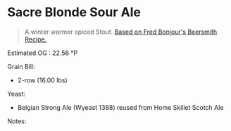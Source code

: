 Sacre Blonde Sour Ale
===

> A winter warmer spiced Stout. [Based on Fred Bonjour's Beersmith Recipe.](http://www.beersmith.com/Recipes2/recipe_322.htm)

Estimated OG : 22.56 &#176;P

Grain Bill:

* 2-row (16.00 lbs)

Yeast:

* Belgian Strong Ale (Wyeast 1388) reused from Home Skillet Scotch Ale

Notes:

